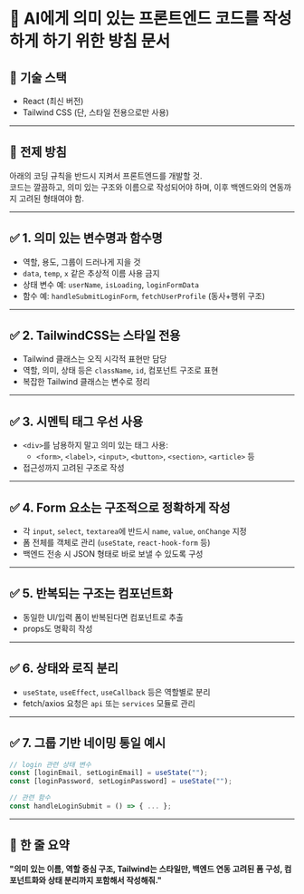 
# 📘 AI에게 의미 있는 프론트엔드 코드를 작성하게 하기 위한 방침 문서

## 🔧 기술 스택
- React (최신 버전)
- Tailwind CSS (단, 스타일 전용으로만 사용)

---

## 🎯 전제 방침
아래의 코딩 규칙을 반드시 지켜서 프론트엔드를 개발할 것.  
코드는 깔끔하고, 의미 있는 구조와 이름으로 작성되어야 하며, 이후 백엔드와의 연동까지 고려된 형태여야 함.

---

## ✅ 1. 의미 있는 변수명과 함수명
- 역할, 용도, 그룹이 드러나게 지을 것
- `data`, `temp`, `x` 같은 추상적 이름 사용 금지  
- 상태 변수 예: `userName`, `isLoading`, `loginFormData`
- 함수 예: `handleSubmitLoginForm`, `fetchUserProfile` (동사+행위 구조)

---

## ✅ 2. TailwindCSS는 스타일 전용
- Tailwind 클래스는 오직 시각적 표현만 담당
- 역할, 의미, 상태 등은 `className`, `id`, 컴포넌트 구조로 표현
- 복잡한 Tailwind 클래스는 변수로 정리

---

## ✅ 3. 시멘틱 태그 우선 사용
- `<div>`를 남용하지 말고 의미 있는 태그 사용:
  - `<form>`, `<label>`, `<input>`, `<button>`, `<section>`, `<article>` 등
- 접근성까지 고려된 구조로 작성

---

## ✅ 4. Form 요소는 구조적으로 정확하게 작성
- 각 `input`, `select`, `textarea`에 반드시 `name`, `value`, `onChange` 지정
- 폼 전체를 객체로 관리 (`useState`, `react-hook-form` 등)
- 백엔드 전송 시 JSON 형태로 바로 보낼 수 있도록 구성

---

## ✅ 5. 반복되는 구조는 컴포넌트화
- 동일한 UI/입력 폼이 반복된다면 컴포넌트로 추출
- props도 명확히 작성

---

## ✅ 6. 상태와 로직 분리
- `useState`, `useEffect`, `useCallback` 등은 역할별로 분리
- fetch/axios 요청은 `api` 또는 `services` 모듈로 관리

---

## ✅ 7. 그룹 기반 네이밍 통일 예시
```ts
// login 관련 상태 변수
const [loginEmail, setLoginEmail] = useState("");
const [loginPassword, setLoginPassword] = useState("");

// 관련 함수
const handleLoginSubmit = () => { ... };
```

---

## 🧠 한 줄 요약
**"의미 있는 이름, 역할 중심 구조, Tailwind는 스타일만, 백엔드 연동 고려된 폼 구성, 컴포넌트화와 상태 분리까지 포함해서 작성해줘."**
